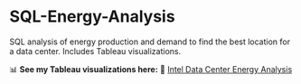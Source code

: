 # SQL-Energy-Analysis
SQL analysis of energy production and demand to find the best location for a data center. Includes Tableau visualizations.

📊 **See my Tableau visualizations here:**
🔗 [Intel Data Center Energy Analysis](https://prod-useast-b.online.tableau.com/#/site/globaltech/workbooks/2461696?:origin=card_share_link)

